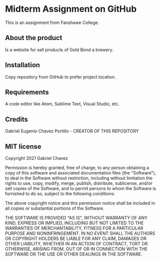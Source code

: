 # Midterm Assignment on GitHub
This is an assignment from Fanshawe College.

## About the product
Is a website for sell products of Gold Bond a brewery.

## Installation
Copy repository from GitHub to prefer project location.

## Requirements
A code editor like Atom, Sublime Text, Visual Studio, etc.

## Credits
Gabriel Eugenio Chavez Portillo - CREATOR OF THIS REPOSITORY

## MIT license

Copyright 2021 Gabriel Chavez

Permission is hereby granted, free of charge, to any person obtaining a copy of this software and associated documentation files (the "Software"), to deal in the Software without restriction, including without limitation the rights to use, copy, modify, merge, publish, distribute, sublicense, and/or sell copies of the Software, and to permit persons to whom the Software is furnished to do so, subject to the following conditions:

The above copyright notice and this permission notice shall be included in all copies or substantial portions of the Software.

THE SOFTWARE IS PROVIDED "AS IS", WITHOUT WARRANTY OF ANY KIND, EXPRESS OR IMPLIED, INCLUDING BUT NOT LIMITED TO THE WARRANTIES OF MERCHANTABILITY, FITNESS FOR A PARTICULAR PURPOSE AND NONINFRINGEMENT. IN NO EVENT SHALL THE AUTHORS OR COPYRIGHT HOLDERS BE LIABLE FOR ANY CLAIM, DAMAGES OR OTHER LIABILITY, WHETHER IN AN ACTION OF CONTRACT, TORT OR OTHERWISE, ARISING FROM, OUT OF OR IN CONNECTION WITH THE SOFTWARE OR THE USE OR OTHER DEALINGS IN THE SOFTWARE.
